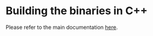 # Building the binaries in C++

Please refer to the main documentation [here](../../doc/main.adoc). 
